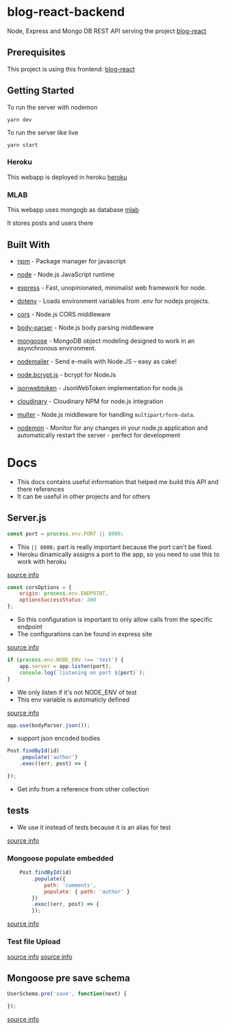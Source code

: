# blog-react-backend

Node, Express and Mongo DB REST API serving the project [blog-react](https://github.com/joaopedrodcf/blog-react)

## Prerequisites

This project is using this frontend: [blog-react](https://github.com/joaopedrodcf/blog-react)

## Getting Started

To run the server with nodemon

```shell
yarn dev
```

To run the server like live

```shell
yarn start
```



### Heroku

This webapp is deployed in heroku
[heroku](www.heroku.com)

### MLAB

This webapp uses mongogb as database
[mlab](www.mlab.com)

It stores posts and users there

## Built With

- [npm](https://github.com/npm/npm) - Package manager for javascript
- [node](https://github.com/nodejs/node) - Node.js JavaScript runtime

- [express](https://github.com/expressjs/express) - Fast, unopinionated, minimalist web framework for node.
- [dotenv](https://github.com/motdotla/dotenv) - Loads environment variables from .env for nodejs projects.
- [cors](https://github.com/expressjs/cors) - Node.js CORS middleware
- [body-parser](https://github.com/expressjs/body-parser) - Node.js body parsing middleware
- [mongoose](https://github.com/Automattic/mongoose) - MongoDB object modeling designed to work in an asynchronous environment.
- [nodemailer](https://github.com/nodemailer/nodemailer) - Send e-mails with Node.JS – easy as cake!
- [node.bcrypt.js](https://github.com/kelektiv/node.bcrypt.js) - bcrypt for NodeJs 
- [jsonwebtoken](https://github.com/auth0/node-jsonwebtoken) - JsonWebToken implementation for node.js
- [cloudinary](https://github.com/cloudinary/cloudinary_npm) - Cloudinary NPM for node.js integration
- [multer](https://github.com/expressjs/multer) - Node.js middleware for handling `multipart/form-data`.
- [nodemon](https://github.com/remy/nodemon) - Monitor for any changes in your node.js application and automatically restart the server - perfect for development

# Docs

- This docs contains useful information that helped me build this API and there references
- It can be useful in other projects and for others

## Server.js

```js
const port = process.env.PORT || 8000;
```

- This `|| 8000;` part is really important because the port can't be fixed.
- Heroku dinamically assigns a port to the app, so you need to use this to work with heroku

[source info](https://stackoverflow.com/questions/15693192/heroku-node-js-error-web-process-failed-to-bind-to-port-within-60-seconds-of)

```js
const corsOptions = {
    origin: process.env.ENDPOINT,
    optionsSuccessStatus: 200
};
```

- So this configuration is important to only allow calls from the specific endpoint 
- The configurations can be found in express site

[source info](https://expressjs.com/en/resources/middleware/cors.html)

```js
if (process.env.NODE_ENV !== 'test') {
    app.server = app.listen(port);
    console.log(`listening on port ${port}`);
}
```

- We only listen if it's not NODE_ENV of test
- This env variable is automaticly defined

[source info](https://blog.campvanilla.com/jest-expressjs-and-the-eaddrinuse-error-bac39356c33a)

```js
app.use(bodyParser.json()); 
```

- support json encoded bodies

```js
Post.findById(id)
    .populate('author')
    .exec((err, post) => {

});
```
- Get info from a reference from other collection

## tests

- We use it instead of tests because it is an alias for test

[source info](https://stackoverflow.com/questions/45778192/what-is-the-difference-between-it-and-test-in-jest)

### Mongoose populate embedded

```js
    Post.findById(id)
        .populate({
            path: 'comments',
            populate: { path: 'author' }
        })
        .exec((err, post) => {
        });
```

[source info](https://stackoverflow.com/questions/13077609/mongoose-populate-embedded)

### Test file Upload

[source info](https://github.com/visionmedia/supertest/issues/259)
[source info](https://stackoverflow.com/questions/41940179/how-do-i-send-an-object-along-with-an-attached-file-in-a-multipart-superagent-re)

## Mongoose pre save schema

```js
UserSchema.pre('save', function(next) {

});
```

[source info](https://stackoverflow.com/questions/45952948/mongoose-pre-function-doesnt-work-on-middle-ware-remove)